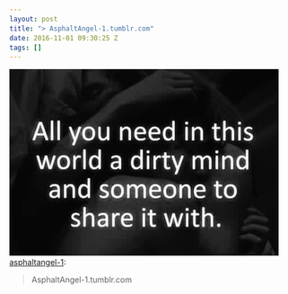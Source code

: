 ```yaml
---
layout: post
title: "> AsphaltAngel-1.tumblr.com"
date: 2016-11-01 09:30:25 Z
tags: []
---
```

![](/media/2016/11/152591199281.jpg)
[asphaltangel-1](http://asphaltangel-1.tumblr.com/post/152468122164/asphaltangel-1tumblrcom):

> AsphaltAngel-1.tumblr.com
